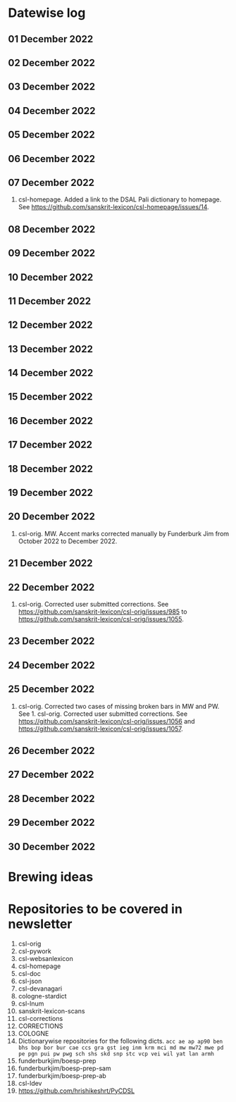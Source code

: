# Datewise log

## 01 December 2022

## 02 December 2022

## 03 December 2022

## 04 December 2022

## 05 December 2022

## 06 December 2022

## 07 December 2022

1. csl-homepage. Added a link to the DSAL Pali dictionary to homepage. See https://github.com/sanskrit-lexicon/csl-homepage/issues/14.

## 08 December 2022

## 09 December 2022

## 10 December 2022

## 11 December 2022

## 12 December 2022

## 13 December 2022

## 14 December 2022

## 15 December 2022

## 16 December 2022

## 17 December 2022

## 18 December 2022

## 19 December 2022

## 20 December 2022

1. csl-orig. MW. Accent marks corrected manually by Funderburk Jim from October 2022 to December 2022.

## 21 December 2022

## 22 December 2022

1. csl-orig. Corrected user submitted corrections. See https://github.com/sanskrit-lexicon/csl-orig/issues/985 to https://github.com/sanskrit-lexicon/csl-orig/issues/1055. 

## 23 December 2022

## 24 December 2022

## 25 December 2022

1. csl-orig. Corrected two cases of missing broken bars in MW and PW. See 1. csl-orig. Corrected user submitted corrections. See https://github.com/sanskrit-lexicon/csl-orig/issues/1056 and https://github.com/sanskrit-lexicon/csl-orig/issues/1057. 

## 26 December 2022

## 27 December 2022

## 28 December 2022

## 29 December 2022

## 30 December 2022


# Brewing ideas


# Repositories to be covered in newsletter

1. csl-orig
2. csl-pywork
3. csl-websanlexicon
4. csl-homepage
5. csl-doc
6. csl-json
7. csl-devanagari
8. cologne-stardict
9. csl-lnum
10. sanskrit-lexicon-scans
11. csl-corrections
12. CORRECTIONS
13. COLOGNE
14. Dictionarywise repositories for the following dicts. 
`acc ae ap ap90 ben bhs bop bor bur cae ccs gra gst ieg inm krm mci md mw mw72 mwe pd pe pgn pui pw pwg sch shs skd snp stc vcp vei wil yat lan armh`
15. funderburkjim/boesp-prep
16. funderburkjim/boesp-prep-sam
17. funderburkjim/boesp-prep-ab
18. csl-ldev
19. https://github.com/hrishikeshrt/PyCDSL
